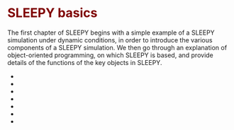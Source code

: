 # <font color="maroon">SLEEPY basics</font>

The first chapter of SLEEPY begins with a simple example of a SLEEPY simulation under dynamic conditions, in order to introduce the various components of a SLEEPY simulation. We then go through an explanation of object-oriented programming, on which SLEEPY is based, and provide details of the functions of the key objects in SLEEPY. 

- [](Chapter1/Ch1_basics.ipynb)
- [](Chapter1/Ch1_ShortExamples.ipynb)
- [](Chapter1/Ch1_Objects.md)
- [](Chapter1/Ch1_expsys.ipynb)
- [](Chapter1/Ch1_Liouvillian.ipynb)
- [](Chapter1/Ch1_Propagation.ipynb)
- [](Chapter1/Ch1_rho.ipynb)

